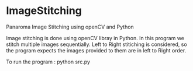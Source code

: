 # ImageStitching
Panaroma Image Stitching using openCV and Python

Image stitching is done using openCV libray in Python.
In this program we stitch multiple images sequentially.
Left to Right stitiching is considered, so the program expects the images provided to them are in left to Right order.

To run the program : 
python src.py <directory which contains the images>
  
